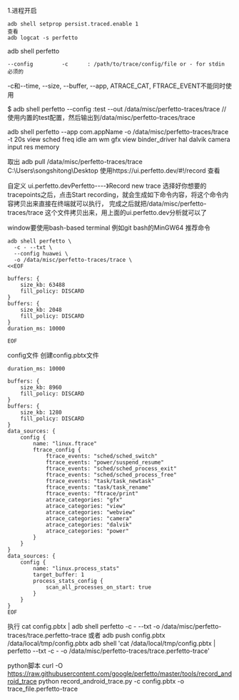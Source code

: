 

1.进程开启
```
adb shell setprop persist.traced.enable 1
查看
adb logcat -s perfetto
```
adb shell perfetto
```
--config         -c      : /path/to/trace/config/file or - for stdin 必须的
```
-c和--time, --size, --buffer, --app, ATRACE_CAT, FTRACE_EVENT不能同时使用


$ adb shell perfetto --config :test --out /data/misc/perfetto-traces/trace 
//使用内置的test配置，然后输出到/data/misc/perfetto-traces/trace

adb shell perfetto --app com.appName -o /data/misc/perfetto-traces/trace -t 20s view sched freq idle am wm gfx view binder_driver hal dalvik camera input res memory

取出
adb pull /data/misc/perfetto-traces/trace  C:\Users\songshitong\Desktop
使用https://ui.perfetto.dev/#!/record 查看





自定义
ui.perfetto.devPerfetto----》Record new trace
选择好你想要的tracepoints之后，点击Start recording，就会生成如下命令内容，将这个命令内容拷贝出来直接在终端就可以执行，
完成之后就把/data/misc/perfetto-traces/trace 这个文件拷贝出来，用上面的ui.perfetto.dev分析就可以了

window要使用bash-based terminal   例如git bash的MinGW64
推荐命令
```
adb shell perfetto \
  -c - --txt \
  --config huawei \
  -o /data/misc/perfetto-traces/trace \
<<EOF

buffers: {
    size_kb: 63488
    fill_policy: DISCARD
}
buffers: {
    size_kb: 2048
    fill_policy: DISCARD
}
duration_ms: 10000

EOF
```

config文件
创建config.pbtx文件
```
duration_ms: 10000

buffers: {
    size_kb: 8960
    fill_policy: DISCARD
}
buffers: {
    size_kb: 1280
    fill_policy: DISCARD
}
data_sources: {
    config {
        name: "linux.ftrace"
        ftrace_config {
            ftrace_events: "sched/sched_switch"
            ftrace_events: "power/suspend_resume"
            ftrace_events: "sched/sched_process_exit"
            ftrace_events: "sched/sched_process_free"
            ftrace_events: "task/task_newtask"
            ftrace_events: "task/task_rename"
            ftrace_events: "ftrace/print"
            atrace_categories: "gfx"
            atrace_categories: "view"
            atrace_categories: "webview"
            atrace_categories: "camera"
            atrace_categories: "dalvik"
            atrace_categories: "power"
        }
    }
}
data_sources: {
    config {
        name: "linux.process_stats"
        target_buffer: 1
        process_stats_config {
            scan_all_processes_on_start: true
        }
    }
}
EOF
```
执行
cat config.pbtx | adb shell perfetto -c - --txt -o /data/misc/perfetto-traces/trace.perfetto-trace
或者
adb push config.pbtx /data/local/tmp/config.pbtx
adb shell 'cat /data/local/tmp/config.pbtx | perfetto --txt -c - -o /data/misc/perfetto-traces/trace.perfetto-trace'


python脚本
curl -O https://raw.githubusercontent.com/google/perfetto/master/tools/record_android_trace
python record_android_trace.py -c config.pbtx -o trace_file.perfetto-trace

